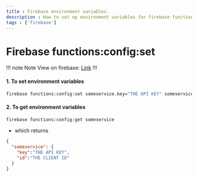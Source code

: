 ```yaml
---
title : Firebase environment variables.
description : How to set up environment variables for firebase functions.
tags : ['firebase']
---
```


# Firebase functions:config:set

!!! note Note
View on firebase: [Link](https://firebase.google.com/docs/functions/config-env)
!!!

#### 1. To set environment variables
```bash
firebase functions:config:set someservice.key="THE API KEY" someservice.id="THE CLIENT ID"
```

#### 2. To get environment variables
```bash
firebase functions:config:get someservice
```

* which returns 

```json
{
  "someservice": {
    "key":"THE API KEY",
    "id":"THE CLIENT ID"
  }
}
```